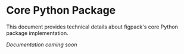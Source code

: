 # Core Python Package

This document provides technical details about figpack's core Python package implementation.

_Documentation coming soon_
